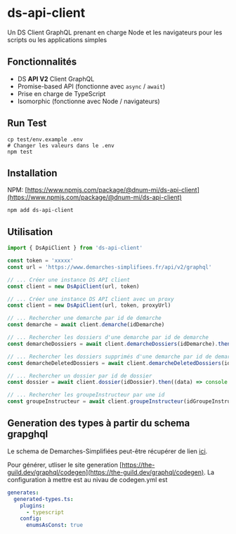 # ds-api-client

Un DS Client GraphQL prenant en charge Node et les navigateurs pour les scripts ou les applications simples

## Fonctionnalités

* DS **API V2** Client GraphQL
* Promise-based API (fonctionne avec `async` / `await`)
* Prise en charge de TypeScript
* Isomorphic (fonctionne avec Node / navigateurs)

## Run Test

```shell
cp test/env.example .env 
# Changer les valeurs dans le .env
npm test
```

## Installation

NPM: [https://www.npmjs.com/package/@dnum-mi/ds-api-client](https://www.npmjs.com/package/@dnum-mi/ds-api-client)

```shell
npm add ds-api-client
```

## Utilisation

```js
import { DsApiClient } from 'ds-api-client'

const token = 'xxxxx'
const url = 'https://www.demarches-simplifiees.fr/api/v2/graphql'

// ... Créer une instance DS API client  
const client = new DsApiClient(url, token)

// ... Créer une instance DS API client avec un proxy
const client = new DsApiClient(url, token, proxyUrl)

// ... Rechercher une demarche par id de demarche 
const demarche = await client.demarche(idDemarche)

// ... Rechercher les dossiers d'une demarche par id de demarche 
const demarcheDossiers = await client.demarcheDossiers(idDemarche).then((data) => console.log(data))

// ... Rechercher les dossiers supprimés d'une demarche par id de demarche 
const demarcheDeletedDossiers = await client.demarcheDeletedDossiers(idDemarche).then((data) => console.log(data))

// ... Rechercher un dossier par id de dossier
const dossier = await client.dossier(idDossier).then((data) => console.log(data))

// ... Rechercher les groupeInstructeur par une id
const groupeInstructeur = await client.groupeInstructeur(idGroupeInstructeur).then((data) => console.log(data))
```

## Generation des types à partir du schema grapghql

Le schema de Demarches-Simplifiées peut-être récupérer de lien [ici](https://github.com/demarches-simplifiees/demarches-simplifiees.fr/blob/main/app/graphql/schema.graphql).

Pour générer, utliser le site generation [https://the-guild.dev/graphql/codegen](https://the-guild.dev/graphql/codegen).
La configuration à mettre est au nivau de codegen.yml est

```yaml
generates:
  generated-types.ts:
    plugins:
      - typescript
    config:
      enumsAsConst: true
```
